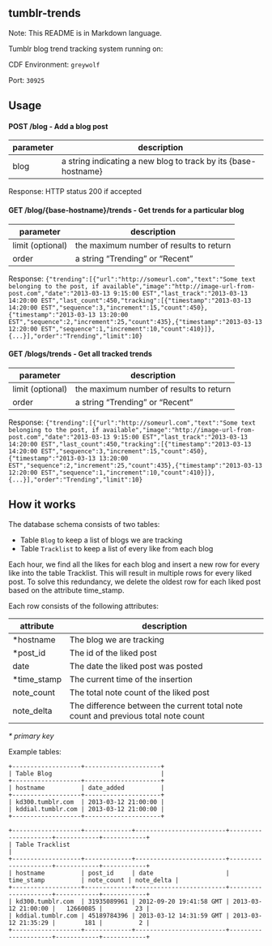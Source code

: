 ## tumblr-trends ##

Note: This README is in Markdown language.

Tumblr blog trend tracking system running on:

CDF Environment: ```greywolf```

Port: ```30925```

## Usage ##

#### POST /blog - Add a blog post ####

|parameter|description|
|---|---|
| blog | a string indicating a new blog to track by its {base-hostname} |
Response: HTTP status 200 if accepted

#### GET /blog/{base-hostname}/trends - Get trends for a particular blog ####

|parameter|description|
|---|---|
| limit (optional) | the maximum number of results to return |
| order | a string “Trending” or “Recent” |

Response:
```{"trending":[{"url":"http://someurl.com","text":"Some text belonging to the post, if available","image":"http://image-url-from-post.com","date":"2013-03-13 9:15:00 EST","last_track":"2013-03-13 14:20:00 EST","last_count":450,"tracking":[{"timestamp":"2013-03-13 14:20:00 EST","sequence":3,"increment":15,"count":450},{"timestamp":"2013-03-13 13:20:00 EST","sequence":2,"increment":25,"count":435},{"timestamp":"2013-03-13 12:20:00 EST","sequence":1,"increment":10,"count":410}]},{...}],"order":"Trending","limit":10}```

#### GET /blogs/trends - Get all tracked trends ####

| parameter | description |
|---|---|
| limit (optional) | the maximum number of results to return |
| order | a string “Trending” or “Recent” |

Response:
```{"trending":[{"url":"http://someurl.com","text":"Some text belonging to the post, if available","image":"http://image-url-from-post.com","date":"2013-03-13 9:15:00 EST","last_track":"2013-03-13 14:20:00 EST","last_count":450,"tracking":[{"timestamp":"2013-03-13 14:20:00 EST","sequence":3,"increment":15,"count":450},{"timestamp":"2013-03-13 13:20:00 EST","sequence":2,"increment":25,"count":435},{"timestamp":"2013-03-13 12:20:00 EST","sequence":1,"increment":10,"count":410}]},{...}],"order":"Trending","limit":10}```


## How it works ##

The database schema consists of two tables:
+ Table ```Blog``` to keep a list of blogs we are tracking
+ Table ```Tracklist``` to keep a list of every like from each blog

Each hour, we find all the likes for each blog and insert a new row for every like into the table Tracklist. This will result in multiple rows for every liked post.  To solve this redundancy, we delete the oldest row for each liked post based on the attribute time_stamp.

Each row consists of the following attributes:

| attribute | description |
|---|---|
|*hostname|The blog we are tracking|
|*post_id|The id of the liked post|
|date|The date the liked post was posted|
|*time_stamp|The current time of the insertion|
|note_count|The total note count of the liked post|
|note_delta|The difference between the current total note count and previous total note count|
_* primary key_

Example tables:

	+-------------------+---------------------+
	| Table Blog                              |
	+-------------------+---------------------+
	| hostname          | date_added          |
	+-------------------+---------------------+
	| kd300.tumblr.com  | 2013-03-12 21:00:00 |
	| kddial.tumblr.com | 2013-03-12 21:00:00 |
	+-------------------+---------------------+

	+-------------------+-------------+-------------------------+---------------------+------------+------------+
	| Table Tracklist                                                                                           |
	+-------------------+-------------+-------------------------+---------------------+------------+------------+
	| hostname          | post_id     | date                    | time_stamp          | note_count | note_delta |
	+-------------------+-------------+-------------------------+---------------------+------------+------------+
	| kd300.tumblr.com  | 31935089961 | 2012-09-20 19:41:58 GMT | 2013-03-12 21:00:00 |   12660085 |         23 |
	| kddial.tumblr.com | 45189784396 | 2013-03-12 14:31:59 GMT | 2013-03-12 21:35:29 |        181 |          2 |
	+-------------------+-------------+-------------------------+---------------------+------------+------------+


